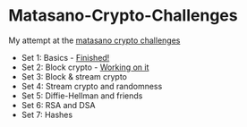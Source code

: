 Matasano-Crypto-Challenges
==========================

My attempt at the [matasano crypto challenges](http://cryptopals.com)

- Set 1: Basics - [Finished!](https://github.com/Drewsif/Matasano-Crypto-Challenges/blob/master/set1.py)
- Set 2: Block crypto - [Working on it](https://github.com/Drewsif/Matasano-Crypto-Challenges/blob/master/set2.py)
- Set 3: Block & stream crypto
- Set 4: Stream crypto and randomness
- Set 5: Diffie-Hellman and friends
- Set 6: RSA and DSA
- Set 7: Hashes